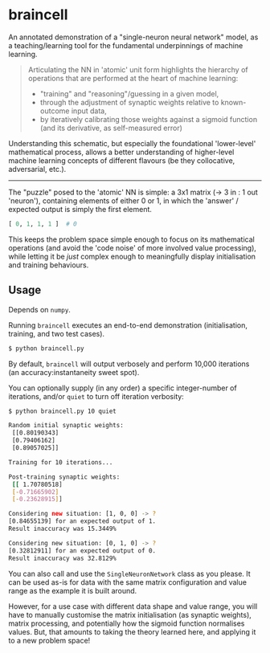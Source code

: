 # braincell

An annotated demonstration of a "single-neuron neural network" model, as a teaching/learning tool for the fundamental underpinnings of machine learning.

>Articulating the NN in 'atomic' unit form highlights the hierarchy of operations that are performed at the heart of machine learning: 
>
> - "training" and "reasoning"/guessing in a given model,
> - through the adjustment of synaptic weights relative to known-outcome input data,
> - by iteratively calibrating those weights against a sigmoid function (and its derivative, as self-measured error)

Understanding this schematic, but especially the foundational 'lower-level' mathematical process, allows a better understanding of higher-level machine learning concepts of different flavours (be they collocative, adversarial, etc.).

----

The "puzzle" posed to the 'atomic' NN is simple: a 3x1 matrix (-> 3 in : 1 out 'neuron'), containing elements of either 0 or 1, in which the 'answer' / expected output is simply the first element.

```python
[ 0, 1, 1, 1 ]  # 0
```

This keeps the problem space simple enough to focus on its mathematical operations (and avoid the 'code noise' of more involved value processing), while letting it be *just* complex enough to meaningfully display initialisation and training behaviours.

## Usage

Depends on `numpy`.

Running `braincell` executes an end-to-end demonstration (initialisation, training, and two test cases).

```bash
$ python braincell.py
```

By default, `braincell` will output verbosely and perform 10,000 iterations (an accuracy:instantaneity sweet spot).

You can optionally supply (in any order) a specific integer-number of iterations, and/or `quiet` to turn off iteration verbosity:

```bash
$ python braincell.py 10 quiet

Random initial synaptic weights:
 [[0.80190343]
 [0.79406162]
 [0.89057025]]

Training for 10 iterations...

Post-training synaptic weights:
 [[ 1.70780518]
 [-0.71665902]
 [-0.23628915]]

Considering new situation: [1, 0, 0] -> ?
[0.84655139] for an expected output of 1.
Result inaccuracy was 15.3449%

Considering new situation: [0, 1, 0] -> ?
[0.32812911] for an expected output of 0.
Result inaccuracy was 32.8129%
```

You can also call and use the `SingleNeuronNetwork` class as you please. It can be used as-is for data with the same matrix configuration and value range as the example it is built around. 

However, for a use case with different data shape and value range, you will have to manually customise the matrix initialisation (as synaptic weights), matrix processing, and potentially how the sigmoid function normalises values. But, that amounts to taking the theory learned here, and applying it to a new problem space!
